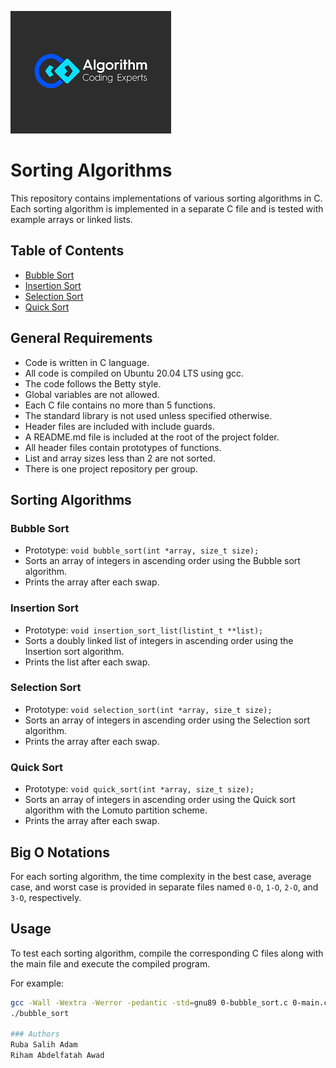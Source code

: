
![alt text](image.png)

# Sorting Algorithms

This repository contains implementations of various sorting algorithms in C. Each sorting algorithm is implemented in a separate C file and is tested with example arrays or linked lists.

## Table of Contents

- [Bubble Sort](#bubble-sort)
- [Insertion Sort](#insertion-sort)
- [Selection Sort](#selection-sort)
- [Quick Sort](#quick-sort)

## General Requirements

- Code is written in C language.
- All code is compiled on Ubuntu 20.04 LTS using gcc.
- The code follows the Betty style.
- Global variables are not allowed.
- Each C file contains no more than 5 functions.
- The standard library is not used unless specified otherwise.
- Header files are included with include guards.
- A README.md file is included at the root of the project folder.
- All header files contain prototypes of functions.
- List and array sizes less than 2 are not sorted.
- There is one project repository per group.

## Sorting Algorithms

### Bubble Sort

- Prototype: `void bubble_sort(int *array, size_t size);`
- Sorts an array of integers in ascending order using the Bubble sort algorithm.
- Prints the array after each swap.

### Insertion Sort

- Prototype: `void insertion_sort_list(listint_t **list);`
- Sorts a doubly linked list of integers in ascending order using the Insertion sort algorithm.
- Prints the list after each swap.

### Selection Sort

- Prototype: `void selection_sort(int *array, size_t size);`
- Sorts an array of integers in ascending order using the Selection sort algorithm.
- Prints the array after each swap.

### Quick Sort

- Prototype: `void quick_sort(int *array, size_t size);`
- Sorts an array of integers in ascending order using the Quick sort algorithm with the Lomuto partition scheme.
- Prints the array after each swap.

## Big O Notations

For each sorting algorithm, the time complexity in the best case, average case, and worst case is provided in separate files named `0-O`, `1-O`, `2-O`, and `3-O`, respectively.

## Usage

To test each sorting algorithm, compile the corresponding C files along with the main file and execute the compiled program.

For example:

```bash
gcc -Wall -Wextra -Werror -pedantic -std=gnu89 0-bubble_sort.c 0-main.c print_array.c -o bubble_sort
./bubble_sort

### Authors
Ruba Salih Adam
Riham Abdelfatah Awad